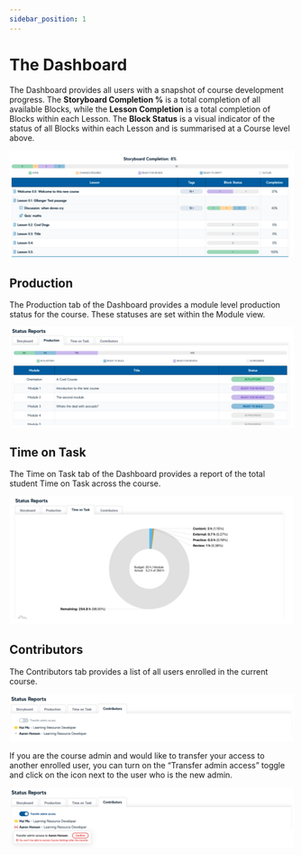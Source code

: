 ```yaml
---
sidebar_position: 1
---
```


# The Dashboard

The Dashboard provides all users with a snapshot of course development progress. The **Storyboard Completion %** is a total completion of all available Blocks, while the **Lesson Completion** is a total completion of Blocks within each Lesson. The **Block Status** is a visual indicator of the status of all Blocks within each Lesson and is summarised at a Course level above.


<div style={{textAlign: 'center'}}>

![img_38.png](../using-ssb/img/img_38.png)

</div>



## Production

The Production tab of the Dashboard provides a module level production status for the course. These statuses are set within the Module view.

<div style={{textAlign: 'center'}}>

![img_37.png](../using-ssb/img/img_37.png)

</div>


## Time on Task

The Time on Task tab of the Dashboard provides a report of the total student Time on Task across the course.

<div style={{textAlign: 'center'}}>

![img_36.png](../using-ssb/img/img_36.png)

</div>

## Contributors

The Contributors tab provides a list of all users enrolled in the current course.

<div style={{textAlign: 'center'}}>

![dashboard-contributors-1.png](../using-ssb/img/dashboard-contributors-1.png)

</div>

If you are the course admin and would like to transfer your access to another enrolled user, you can turn on the “Transfer admin access” toggle and click on the icon next to the user who is the new admin.

<div style={{textAlign: 'center'}}>

![dashboard-contributors-1.png](../using-ssb/img/dashboard-contributors-2.png)

</div>